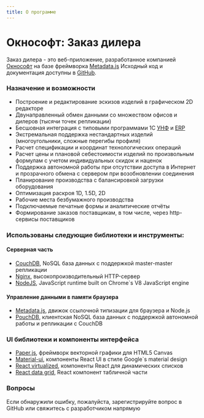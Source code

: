 ```yaml
---
title: О программе
---
```

# Окнософт: Заказ дилера

Заказ дилера - это веб-приложение, разработанное компанией [Окнософт](https://oknosoft.ru) на базе фреймворка [Metadata.js](https://oknosoft.ru/metadata)
Исходный код и документация доступны в [GitHub](https://github.com/oknosoft/windowbuilder).

### Назначение и возможности
- Построение и редактирование эскизов изделий в графическом 2D редакторе
- Двунаправленный обмен данными со множеством офисов и дилеров (тысячи точек репликации)
- Бесшовная интеграция с типовыми программами 1С [УНФ](https://v8.1c.ru/small.biz) и [ERP](https://v8.1c.ru/erp)
- Экстремальная поддержка нестандартных изделий (многоугольники, сложные перегибы профиля)
- Расчет спецификации и координат технологических операций
- Расчет цены и плановой себестоимости изделий по произвольным формулам с учетом индивидуальных скидок и наценок
- Поддержка автономной работы при отсутствии доступа в Интернет и прозрачного обмена с сервером при возобновлении соединения
- Планирование производства с балансировкой загрузки оборудования
- Оптимизация раскроя 1D, 1.5D, 2D
- Рабочие места безбумажного производства
- Подключаемые печатные формы и аналитические отчёты
- Формирование заказов поставщикам, в том числе, через http-сервисы поставщиков

### Использованы следующие библиотеки и инструменты:

#### Серверная часть
- [CouchDB](https://couchdb.apache.org), NoSQL база данных с поддержкой master-master репликации
- [Nginx](https://nginx.org/ru), высокопроизводительный HTTP-сервер
- [NodeJS](https://nodejs.org/ru), JavaScript runtime built on Chrome`s V8 JavaScript engine

#### Управление данными в памяти браузера
- [Metadata.js](https://github.com/oknosoft/metadata.js/tree/v3), движок ссылочной типизации для браузера и Node.js
- [PouchDB](https://pouchdb.com), клиентская NoSQL база данных с поддержкой автономной работы и репликации с CouchDB

### UI библиотеки и компоненты интерфейса
- [Paper.js](http://paperjs.org/reference/global), фреймворк векторной графики для HTML5 Canvas
- [Material-ui](https://mui.com), компоненты React UI в стиле Google`s material design
- [React virtualized](https://github.com/bvaughn/react-virtualized), компоненты React для динамических списков
- [React data grid](https://github.com/adazzle/react-data-grid), React компонент табличной части

### Вопросы
Если обнаружили ошибку, пожалуйста, зарегистрируйте вопрос в GitHub или свяжитесь с разработчиком напрямую
